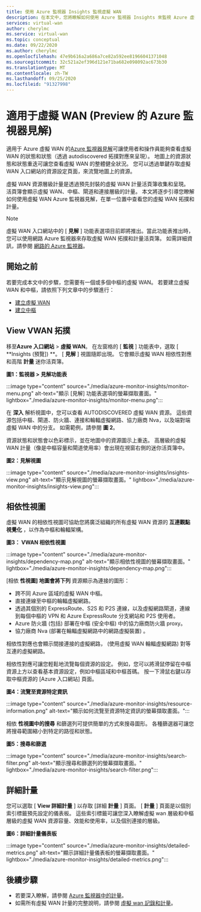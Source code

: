 ```yaml
---
title: 使用 Azure 監視器 Insights 監視虛擬 WAN
description: 在本文中，您將瞭解如何使用 Azure 監視器 Insights 來監視 Azure 虛擬 WAN。
services: virtual-wan
author: cherylmc
ms.service: virtual-wan
ms.topic: conceptual
ms.date: 09/22/2020
ms.author: cherylmc
ms.openlocfilehash: 47e9b616a2a686a7ce82a592ee81966041371048
ms.sourcegitcommit: 32c521a2ef396d121e71ba682e098092ac673b30
ms.translationtype: MT
ms.contentlocale: zh-TW
ms.lasthandoff: 09/25/2020
ms.locfileid: "91327998"
---
```

# <a name="azure-monitor-insights-for-virtual-wan-preview"></a>適用于虛擬 WAN (Preview 的 Azure 監視器見解) 

適用于 Azure 虛擬 WAN 的[Azure 監視器見解](../azure-monitor/insights/network-insights-overview.md)可讓使用者和操作員能夠查看虛擬 WAN 的狀態和狀態（透過 autodiscovered 拓撲對應來呈現）。 地圖上的資源狀態和狀態重迭可讓您查看虛擬 WAN 的整體健全狀況。 您可以透過單鍵存取虛擬 WAN 入口網站的資源設定頁面，來流覽地圖上的資源。

虛擬 WAN 資源層級計量是透過預先封裝的虛擬 WAN 計量活頁簿收集和呈現。 活頁簿會顯示虛擬 WAN、中樞、閘道和連接層級的計量。 本文將逐步引導您瞭解如何使用虛擬 WAN Azure 監視器見解，在單一位置中查看您的虛擬 WAN 拓撲和計量。

> [!NOTE]
> 虛擬 WAN 入口網站中的 [ **見解** ] 功能表選項目前即將推出。當此功能表推出時，您可以使用網路 Azure 監視器來存取虛擬 WAN 拓撲和計量活頁簿。 如需詳細資訊，請參閱 [網路的 Azure 監視器](../azure-monitor/insights/network-insights-overview.md)。 
>

## <a name="before-you-begin"></a>開始之前

若要完成本文中的步驟，您需要有一個或多個中樞的虛擬 WAN。 若要建立虛擬 WAN 和中樞，請依照下列文章中的步驟進行：

* [建立虛擬 WAN](virtual-wan-site-to-site-portal.md#openvwan)
* [建立中樞](virtual-wan-site-to-site-portal.md#hub)

## <a name="view-vwan-topology"></a><a name="topology"></a>View VWAN 拓撲

移至**Azure 入口網站**  >  **虛擬 WAN**。 在左窗格的 [ **監視** ] 功能表中，選取 [ **Insights (預覽]) **。 [ **見解** ] 視圖隨即出現。 它會顯示虛擬 WAN 相依性對應和高階 **計量** 迷你活頁簿。

**圖1：監視器 > 見解功能表**

:::image type="content" source="./media/azure-monitor-insights/monitor-menu.png" alt-text="顯示 [見解] 功能表選項的螢幕擷取畫面。" lightbox="./media/azure-monitor-insights/monitor-menu.png":::

在 **深入** 解析視圖中，您可以查看 AUTODISCOVERED 虛擬 WAN 資源。 這些資源包括中樞、閘道、防火牆、連接和輪輻虛擬網路、協力廠商 Nva，以及端對端虛擬 WAN 中的分支。 如需範例，請參閱 **圖 2**。

資源狀態和狀態會以色彩標示，並在地圖中的資源圖示上重迭。 高層級的虛擬 WAN 計量（像是中樞容量和閘道使用率）會出現在視窗右側的迷你活頁簿中。

**圖2：見解視圖**

:::image type="content" source="./media/azure-monitor-insights/insights-view.png" alt-text="顯示見解視圖的螢幕擷取畫面。" lightbox="./media/azure-monitor-insights/insights-view.png":::

## <a name="dependency-view"></a><a name="dependency"></a>相依性視圖

虛擬 WAN 的相依性視圖可協助您將廣泛組織的所有虛擬 WAN 資源的 **互連觀點視覺化** ，以作為中樞和輪輻架構。

**圖3： VWAN 相依性視圖**

:::image type="content" source="./media/azure-monitor-insights/dependency-map.png" alt-text="顯示相依性視圖的螢幕擷取畫面。" lightbox="./media/azure-monitor-insights/dependency-map.png":::

[相依 **性視圖] 地圖會將下列** 資源顯示為連接的圖形：

* 跨不同 Azure 區域的虛擬 WAN 中樞。
* 直接連線至中樞的輪輻虛擬網路。
* 透過其個別的 ExpressRoute、S2S 和 P2S 連線，以及虛擬網路閘道，連線到每個中樞的 VPN 和 Azure ExpressRoute 分支網站和 P2S 使用者。
* Azure 防火牆 (包括) 部署在中樞 (安全中樞) 中的協力廠商防火牆 proxy。
* 協力廠商 Nva (部署在輪輻虛擬網路中的網路虛擬裝置) 。

相依性對應也會顯示間接連接的虛擬網路， (使用虛擬 WAN 輪輻虛擬網路) 對等互連的虛擬網路。

相依性對應可讓您輕鬆地流覽每個資源的設定。 例如，您可以將滑鼠停留在中樞資源上方以查看基本資源設定，例如中樞區域和中樞首碼。 按一下滑鼠右鍵以存取中樞資源的 [Azure 入口網站] 頁面。

**圖4：流覽至資源特定資訊**

:::image type="content" source="./media/azure-monitor-insights/resource-information.png" alt-text="顯示如何流覽至資源特定資訊的螢幕擷取畫面。":::

相依 **性視圖中的搜尋** 和篩選列可提供簡單的方式來搜尋圖形。 各種篩選器可讓您將搜尋範圍縮小到特定的路徑和狀態。

**圖5：搜尋和篩選**

:::image type="content" source="./media/azure-monitor-insights/search-filter.png" alt-text="顯示搜尋和篩選列的螢幕擷取畫面。" lightbox="./media/azure-monitor-insights/search-filter.png":::

## <a name="detailed-metrics"></a><a name="detailed"></a>詳細計量

您可以選取 [ **View 詳細計量** ] 以存取 [詳細 **計量** ] 頁面。 [ **計量** ] 頁面是以個別索引標籤預先設定的儀表板。 這些索引標籤可讓您深入瞭解虛擬 wan 層級和中樞層級的虛擬 WAN 資源容量、效能和使用率，以及個別連接的層級。

**圖6：詳細計量儀表板**

:::image type="content" source="./media/azure-monitor-insights/detailed-metrics.png" alt-text="顯示詳細計量儀表板的螢幕擷取畫面。" lightbox="./media/azure-monitor-insights/detailed-metrics.png":::

## <a name="next-steps"></a>後續步驟

* 若要深入瞭解，請參閱 [Azure 監視器中的計量](../azure-monitor/platform/data-platform-metrics.md)。
* 如需所有虛擬 WAN 計量的完整說明，請參閱 [虛擬 wan 記錄和計量](logs-metrics.md)。
